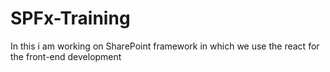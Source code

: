 # SPFx-Training
In this i am working on SharePoint framework in which we use the react for the front-end development 
